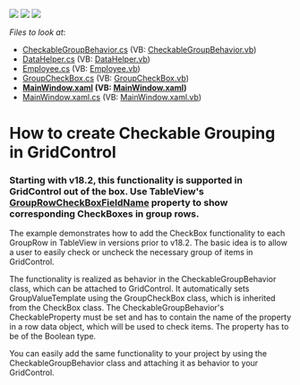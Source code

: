 <!-- default badges list -->
![](https://img.shields.io/endpoint?url=https://codecentral.devexpress.com/api/v1/VersionRange/128649377/21.1.5%2B)
[![](https://img.shields.io/badge/Open_in_DevExpress_Support_Center-FF7200?style=flat-square&logo=DevExpress&logoColor=white)](https://supportcenter.devexpress.com/ticket/details/T127563)
[![](https://img.shields.io/badge/📖_How_to_use_DevExpress_Examples-e9f6fc?style=flat-square)](https://docs.devexpress.com/GeneralInformation/403183)
<!-- default badges end -->
<!-- default file list -->
*Files to look at*:

* [CheckableGroupBehavior.cs](./CS/DevExpress.Example03/CheckableGroupBehavior.cs) (VB: [CheckableGroupBehavior.vb](./VB/DevExpress.Example03/CheckableGroupBehavior.vb))
* [DataHelper.cs](./CS/DevExpress.Example03/DataHelper.cs) (VB: [DataHelper.vb](./VB/DevExpress.Example03/DataHelper.vb))
* [Employee.cs](./CS/DevExpress.Example03/Employee.cs) (VB: [Employee.vb](./VB/DevExpress.Example03/Employee.vb))
* [GroupCheckBox.cs](./CS/DevExpress.Example03/GroupCheckBox.cs) (VB: [GroupCheckBox.vb](./VB/DevExpress.Example03/GroupCheckBox.vb))
* **[MainWindow.xaml](./CS/DevExpress.Example03/MainWindow.xaml) (VB: [MainWindow.xaml](./VB/DevExpress.Example03/MainWindow.xaml))**
* [MainWindow.xaml.cs](./CS/DevExpress.Example03/MainWindow.xaml.cs) (VB: [MainWindow.xaml.vb](./VB/DevExpress.Example03/MainWindow.xaml.vb))
<!-- default file list end -->
# How to create Checkable Grouping in GridControl

### Starting with v18.2, this functionality is supported in GridControl out of the box. Use TableView's [GroupRowCheckBoxFieldName](https://docs.devexpress.com/WPF/DevExpress.Xpf.Grid.TableView.GroupRowCheckBoxFieldName?v=18.2) property to show corresponding CheckBoxes in group rows.

<p>The example demonstrates how to add the CheckBox functionality to each GroupRow in TableView in versions prior to v18.2. The basic idea is to allow a user to easily check or uncheck the necessary group of items in GridControl.</p>
<p>The functionality is realized as behavior in the CheckableGroupBehavior class, which can be attached to GridControl. It automatically sets GroupValueTemplate using the GroupCheckBox class, which is inherited from the CheckBox class. The CheckableGroupBehavior's CheckableProperty must be set and has to contain the name of the property in a row data object, which will be used to check items. The property has to be of the Boolean type.</p>
<p>You can easily add the same functionality to your project by using the CheckableGroupBehavior class and attaching it as behavior to your GridControl.</p>

<br/>


